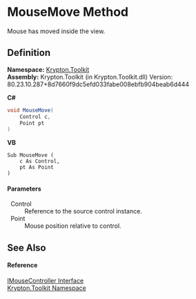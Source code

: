 # MouseMove Method


Mouse has moved inside the view.



## Definition
**Namespace:** <a href="79d2eac2-21f4-54ff-7552-b20c33c30600.md">Krypton.Toolkit</a>  
**Assembly:** Krypton.Toolkit (in Krypton.Toolkit.dll) Version: 80.23.10.287+8d7660f9dc5efd033fabe008ebfb904beab6d444

**C#**
``` C#
void MouseMove(
	Control c,
	Point pt
)
```
**VB**
``` VB
Sub MouseMove ( 
	c As Control,
	pt As Point
)
```



#### Parameters
<dl><dt>  Control</dt><dd>Reference to the source control instance.</dd><dt>  Point</dt><dd>Mouse position relative to control.</dd></dl>

## See Also


#### Reference
<a href="09cde3c5-52ea-13ad-d51d-70156012cee1.md">IMouseController Interface</a>  
<a href="79d2eac2-21f4-54ff-7552-b20c33c30600.md">Krypton.Toolkit Namespace</a>  
